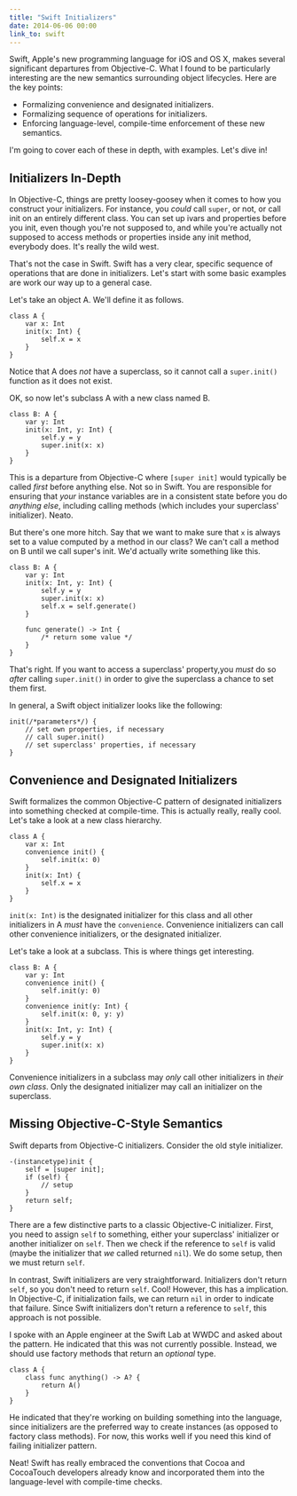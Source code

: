 ```yaml
---
title: "Swift Initializers"
date: 2014-06-06 00:00
link_to: swift
---
```


<import><p>Swift, Apple's new programming language for iOS and OS X, makes several significant departures from Objective-C. What I found to be particularly interesting are the new semantics surrounding object lifecycles. Here are the key points:</p>

<ul>
<li>Formalizing convenience and designated initializers.</li>
<li>Formalizing sequence of operations for initializers.</li>
<li>Enforcing language-level, compile-time enforcement of these new semantics.</li>
</ul>

<p>I'm going to cover each of these in depth, with examples. Let's dive in!</p>

<h2>Initializers In-Depth</h2>

<p>In Objective-C, things are pretty loosey-goosey when it comes to how you construct your initializers. For instance, you <em>could</em> call <code>super</code>, or not, or call init on an entirely different class. You can set up ivars and properties before you init, even though you're not supposed to, and while you're actually not supposed to access methods or properties inside any init method, everybody does. It's really the wild west. </p>

<p>That's not the case in Swift. Swift has a very clear, specific sequence of operations that are done in initializers. Let's start with some basic examples are work our way up to a general case. </p>

<p>Let's take an object A. We'll define it as follows. </p>

<pre><code>class A {
    var x: Int
    init(x: Int) {
        self.x = x
    }
}
</code></pre>

<p>Notice that A does <em>not</em> have a superclass, so it cannot call a <code>super.init()</code> function as it does not exist. </p>

<p>OK, so now let's subclass A with a new class named B. </p>

<pre><code>class B: A {
    var y: Int
    init(x: Int, y: Int) {
        self.y = y
        super.init(x: x)
    }
}
</code></pre>

<p>This is a departure from Objective-C where <code>[super init]</code> would typically be called <em>first</em> before anything else. Not so in Swift. You are responsible for ensuring that <em>your</em> instance variables are in a consistent state before you do <em>anything else</em>, including calling methods (which includes your superclass' initializer). Neato. </p>

<p>But there's one more hitch. Say that we want to make sure that <code>x</code> is always set to a value computed by a method in our class? We can't call a method on B until we call super's init. We'd actually write something like this. </p>

<pre><code>class B: A {
    var y: Int
    init(x: Int, y: Int) {
        self.y = y
        super.init(x: x)
        self.x = self.generate()
    }

    func generate() -&gt; Int {
        /* return some value */
    }
}
</code></pre>

<p>That's right. If you want to access a superclass' property,you <em>must</em> do so <em>after</em> calling <code>super.init()</code> in order to give the superclass a chance to set them first. </p>

<p>In general, a Swift object initializer looks like the following:</p>

<pre><code>init(/*parameters*/) {
    // set own properties, if necessary
    // call super.init()
    // set superclass' properties, if necessary
}
</code></pre>

<h2>Convenience and Designated Initializers</h2>

<p>Swift formalizes the common Objective-C pattern of designated initializers into something checked at compile-time. This is actually really, really cool. Let's take a look at a new class hierarchy. </p>

<pre><code>class A {
    var x: Int
    convenience init() {
        self.init(x: 0)
    }
    init(x: Int) {
        self.x = x
    }
}
</code></pre>

<p><code>init(x: Int)</code> is the designated initializer for this class and all other initializers in A <em>must</em> have the <code>convenience</code>. Convenience initializers can call other convenience initializers, or the designated initializer. </p>

<p>Let's take a look at a subclass. This is where things get interesting.</p>

<pre><code>class B: A {
    var y: Int
    convenience init() {
        self.init(y: 0)
    }
    convenience init(y: Int) {
        self.init(x: 0, y: y)
    }
    init(x: Int, y: Int) {
        self.y = y
        super.init(x: x)
    }
}
</code></pre>

<p>Convenience initializers in a subclass may <em>only</em> call other initializers in <em>their own class</em>. Only the designated initializer may call an initializer on the superclass.</p>

<h2>Missing Objective-C-Style Semantics</h2>

<p>Swift departs from Objective-C initializers. Consider the old style initializer. </p>

<pre><code>-(instancetype)init {
    self = [super init];
    if (self) {
        // setup
    }
    return self;
}
</code></pre>

<p>There are a few distinctive parts to a classic Objective-C initializer. First, you need to assign <code>self</code> to something, either your superclass' initializer or another initializer on <code>self</code>. Then we check if the reference to <code>self</code> is valid (maybe the initializer that <em>we</em> called returned <code>nil</code>). We do some setup, then we must return <code>self</code>. </p>

<p>In contrast, Swift initializers are very straightforward. Initializers don't return <code>self</code>, so you don't need to return <code>self</code>. Cool! However, this has a implication. In Objective-C, if initialization fails, we can return <code>nil</code> in order to indicate that failure. Since Swift initializers don't return a reference to <code>self</code>, this approach is not possible. </p>

<p>I spoke with an Apple engineer at the Swift Lab at WWDC and asked about the pattern. He indicated that this was not currently possible. Instead, we should use factory methods that return an <em>optional</em> type. </p>

<pre><code>class A {
    class func anything() -&gt; A? {
        return A()
    }
}
</code></pre>

<p>He indicated that they're working on building something into the language, since initializers are the preferred way to create instances (as opposed to factory class methods). For now, this works well if you need this kind of failing initializer pattern.</p>

<p>Neat! Swift has really embraced the conventions that Cocoa and CocoaTouch developers already know and incorporated them into the language-level with compile-time checks. </p></import>

<!-- more -->


